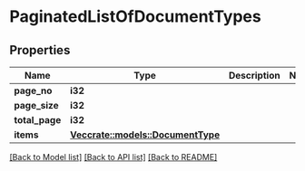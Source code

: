 # PaginatedListOfDocumentTypes

## Properties

Name | Type | Description | Notes
------------ | ------------- | ------------- | -------------
**page_no** | **i32** |  | 
**page_size** | **i32** |  | 
**total_page** | **i32** |  | 
**items** | [**Vec<crate::models::DocumentType>**](DocumentType.md) |  | 

[[Back to Model list]](../README.md#documentation-for-models) [[Back to API list]](../README.md#documentation-for-api-endpoints) [[Back to README]](../README.md)



